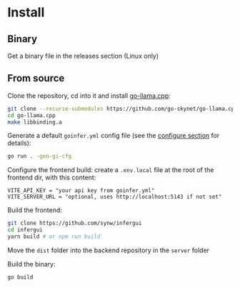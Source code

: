 # Install

## Binary

Get a binary file in the releases section (Linux only)

## From source

Clone the repository, cd into it and install [go-llama.cpp](https://github.com/go-skynet/go-llama.cpp):

```bash
git clone --recurse-submodules https://github.com/go-skynet/go-llama.cpp
cd go-llama.cpp
make libbinding.a
```

Generate a default `goinfer.yml` config file 
(see the <a href="javascript:openLink('/get_started/configure')">configure section</a> for details):

```bash
go run . -gen-gi-cfg
```

Configure the frontend build: create a `.env.local` file at the root of the
frontend dir, with this content:

```
VITE_API_KEY = "your api key from goinfer.yml"
VITE_SERVER_URL = "optional, uses http://localhost:5143 if not set"
```

Build the frontend:

```bash
git clone https://github.com/synw/infergui
cd infergui
yarn build # or npm run build
```

Move the `dist` folder into the backend repository in the `server` folder

Build the binary:

```bash
go build
```